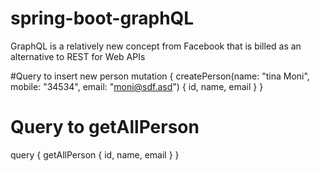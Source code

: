 # spring-boot-graphQL
GraphQL is a relatively new concept from Facebook that is billed as an alternative to REST for Web APIs


#Query to insert new person
mutation {
createPerson(name: "tina Moni", mobile: "34534", email: "moni@sdf.asd")
    {
        id,
        name,
        email
    }
}

# Query to getAllPerson
query {
    getAllPerson
        {
            id,
            name,
            email
        }
}